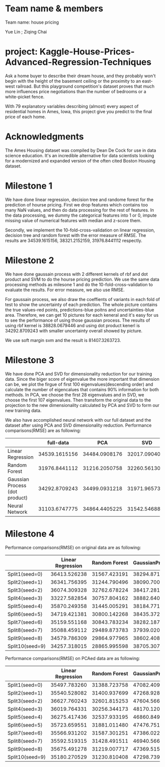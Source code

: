 # Team name & members
Team name: house pricing

Yue Lin ; Ziqing Chai

# project: Kaggle-House-Prices-Advanced-Regression-Techniques
Ask a home buyer to describe their dream house, and they probably won't begin with the height of the basement ceiling or the proximity to an east-west railroad. But this playground competition's dataset proves that much more influences price negotiations than the number of bedrooms or a white-picket fence.

With 79 explanatory variables describing (almost) every aspect of residential homes in Ames, Iowa, this project give you predict to the final price of each home.

# Acknowledgments
The Ames Housing dataset was compiled by Dean De Cock for use in data science education. It's an incredible alternative for data scientists looking for a modernized and expanded version of the often cited Boston Housing dataset. 

# Milestone 1
We have done linear regression, decision tree and randome forest for the prediction of hourse pricing.
First we drop features which contains too many NaN values, and then do data processing for the rest of features. In the data processing, we dummy the categorical features into 1 or 0, impute missing value of numerical features with median and z-score them. 

Secondly, we implement the 10-fold-cross-validation on linear regression, decision tree and random forest with the error measure of RMSE. The results are 34539.1615156, 38321.2152159, 31976.8441112 respectly.

# Milestone 2
We have done gaussain process with 2 different kernels of rbf and dot product and SVM to do the hourse pricing prediction. We use the same data processing methods as milesone 1 and do the 10-fold-cross-validation to evaluate the results. For error measure, we also use RMSE. 

For gaussain process, we also draw the coeffients of variants in each fold of test to show the uncertainty of each prediction. The whole picture contains the true values-red points, predictions-blue poitns and uncertainties-blue area. Therefore, we can get 10 pictures for each keneral and it's easy for us to see the performance of using those gaussian process. The results of using rbf kernel is 38828.0679446 and using dot product kenerl is 34292.8709243 with smaller uncertainty overall showed by picture.

We use soft margin svm and the result is 81407.3263723.

# Milestone 3
We have done PCA and SVD for dimensionality reduction for our training data. Since the biger score of eigenvalue the more important that dimension can be, we plot the firgue of first 100 eigenvalues(descending order) and calculate the number of eigencalues that contains 90% information for both methods. In PCA, we choose the first 28 eigenvalues and in SVD, we choose the first 107 eigenvalues. Then transform the original data to the projection to the new dimensionality calculated by PCA and SVD to form our new training data. 

We also have accomplished neural network with our full dataset and the dataset after using PCA and SVD dimensionality reduction. Performance comparisons(RMSE) are as following:

|  | full-data | PCA | SVD |
| -------------| ------------- | ------------- | ------------- |
| Linear Regression | 34539.1615156  | 34484.0908176  | 32017.0904093  |
| Random Forest | 31976.8441112  | 31216.2050758  | 32260.5613001  |
| Gaussian Process (dot product) | 34292.8709243  | 34499.0931218  | 31971.9657388 |
| Neural Network | 31103.6747775  | 34864.4405225  | 31542.5468814 |

# Milestone 4

Performance comparisons(RMSE) on original data are as following:

|  | Linear Regression | Random Forest | GaussianProcess | SVM | Neural Network |
| -------------| ------------- | ------------- | ------------- | ------------- | ------------- |
| Split1(seed=0) | 36413.526238 | 31567.423191 | 38294.871308 | 81436.989616 | 32276.456527 |
| Split2(seed=1) | 36341.756395 | 31244.790496 | 38090.700223 | 81399.875248 | 31857.018210 |
| Split3(seed=2) | 36074.309328 | 32762.678224 | 38417.281029 | 81479.267130 | 32804.165033 |
| Split4(seed=3) | 33227.582854 | 30757.804162 | 38882.640120 | 81353.588770 | 32073.932226 |
| Split5(seed=4) | 35870.249358 | 31445.005291 | 38184.771761 | 81405.828667 | 32632.425995 |
| Split6(seed=5) | 34719.421381 | 30800.142268 | 38435.372360 | 81442.490037 | 31967.218954 |
| Split7(seed=6) | 35159.551168 | 30843.783234 | 38282.187020 | 81361.988452 | 31597.959197 |
| Split8(seed=7) | 35088.459112 | 29489.873783 | 37939.020293 | 81457.125744 | 32260.412665 |
| Split9(seed=8) | 34579.786309 | 29864.977965 | 38602.408654 | 81505.431786 | 31760.692128 |
| Split10(seed=9) | 34257.318015 | 28865.995598 | 38705.307291 | 81454.912338 | 31885.64152 |


Performance comparisons(RMSE) on PCAed data are as following:

|  | Linear Regression | Random Forest | GaussianProcess | SVM | Neural Network |
| -------------| ------------- | ------------- | ------------- | ------------- | ------------- |
| Split1(seed=0) | 35497.783260 | 31388.723758 | 47082.409767 | 81419.927450 |  |
| Split2(seed=1) | 35540.528082 | 31400.937699 | 47268.928275 | 81385.292289 |  |
| Split3(seed=2) | 36627.760243 | 32601.815253 | 47604.566058 | 81463.410211 |  |
| Split4(seed=3) | 36019.764331 | 30256.344173 | 48170.120783 | 81340.625999 |  |
| Split5(seed=4) | 36275.417436 | 32537.933195 | 46860.849628 | 81389.701320 |  |
| Split6(seed=5) | 35723.659551 | 31881.011480 | 47476.751520 | 81425.884288 |  |
| Split7(seed=6) | 35566.931202 | 31587.301251 | 47386.022358 | 81346.636849 |  |
| Split8(seed=7) | 35592.519315 | 31428.491511 | 46940.566860 | 81443.650866 |  |
| Split9(seed=8) | 35675.491278 | 31219.007717 | 47369.515381 | 81489.337749 |  |
| Split10(seed=9) | 35180.270529 | 31230.810408 | 47298.739515 | 81440.942587 |  |
